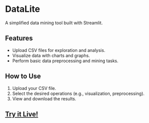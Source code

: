 # DataLite
A simplified data mining tool built with Streamlit.

## Features
- Upload CSV files for exploration and analysis.
- Visualize data with charts and graphs.
- Perform basic data preprocessing and mining tasks.

## How to Use
1. Upload your CSV file.
2. Select the desired operations (e.g., visualization, preprocessing).
3. View and download the results.

## [Try it Live!](https://datalite.streamlit.app)
